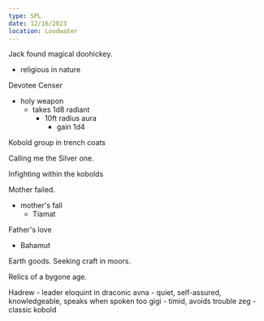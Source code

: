 ```yaml
---
type: SPL
date: 12/16/2023
location: Loudwater
---
```


Jack found magical doohickey.
- religious in nature

Devotee Censer 
- holy weapon
	- takes 1d8 radiant
		- 10ft radius aura
			- gain 1d4

Kobold group in trench coats

Calling me the Silver one.

Infighting within the kobolds

Mother failed.
- mother's fall
	- Tiamat



Father's love 
- Bahamut

Earth goods. 
Seeking craft in moors. 

Relics of a bygone age. 

Hadrew - leader eloquint in draconic
avna  - quiet, self-assured, knowledgeable, speaks when spoken too
gigi - timid, avoids trouble 
zeg - classic kobold


